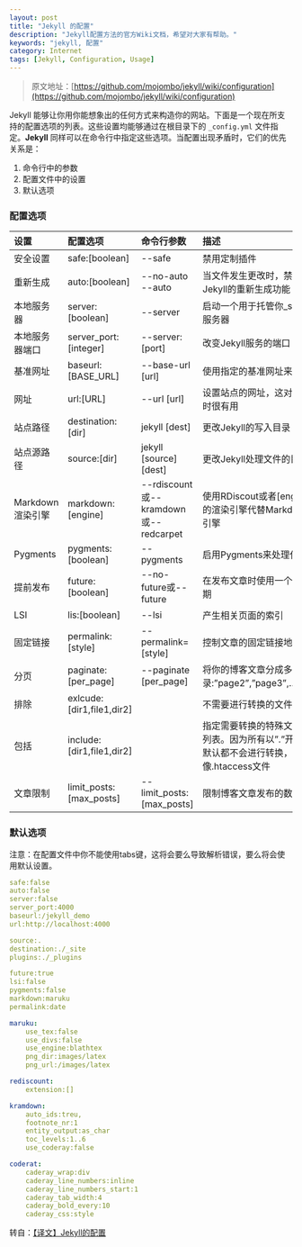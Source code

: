 ```yaml
---
layout: post
title: "Jekyll 的配置"
description: "Jekyll配置方法的官方Wiki文档，希望对大家有帮助。"
keywords: "jekyll, 配置"
category: Internet
tags: [Jekyll, Configuration, Usage]
---
```


> 原文地址：[https://github.com/mojombo/jekyll/wiki/configuration](https://github.com/mojombo/jekyll/wiki/configuration)

Jekyll 能够让你用你能想象出的任何方式来构造你的网站。下面是一个现在所支持的配置选项的列表。这些设置均能够通过在根目录下的 `_config.yml` 文件指定。**Jekyll** 同样可以在命令行中指定这些选项。当配置出现矛盾时，它们的优先关系是：

<!-- more -->
1. 命令行中的参数
2. 配置文件中的设置
3. 默认选项

### 配置选项

|设置|配置选项|命令行参数|描述|
|:---|:---|:---|:---
|安全设置|safe:[boolean]|--safe|禁用定制插件|
|重新生成|auto:[boolean]|--no-auto --auto|当文件发生更改时，禁用或启用Jekyll的重新生成功能|
|本地服务器|server:[boolean]|--server|启动一个用于托管你_site目录的服务器|
|本地服务器端口|server_port:[integer]|--server:[port]|改变Jekyll服务的端口|
|基准网址|baseurl:[BASE_URL]|--base-url [url]|使用指定的基准网址来运行网站|
|网址|url:[URL]|--url [url]|设置站点的网址，这对环境改变时很有用|
|站点路径|destination:[dir]|jekyll [dest]|更改Jekyll的写入目录|
|站点源路径|source:[dir]|jekyll [source] [dest]|更改Jekyll处理文件的目录|
|Markdown渲染引擎|markdown:[engine]|--rdiscount或--kramdown或--redcarpet|使用RDiscout或者[engine]指定的渲染引擎代替Markdown默认引擎|
|Pygments|pygments:[boolean]|--pygments|启用Pygments来处理代码高亮|
|提前发布|future:[boolean]|--no-future或--future|在发布文章时使用一个未来的日期|
|LSI|lis:[boolean]|--lsi|产生相关页面的索引|
|固定链接|permalink:[style]|--permalink=[style]|控制文章的固定链接地址|
|分页|paginate:[per_page]|--paginate [per_page]|将你的博客文章分成多个子目录:”page2”,”page3”,…“pageN”|
|排除|exlcude:[dir1,file1,dir2]||不需要进行转换的文件列表|
|包括|include:[dir1,file1,dir2]||指定需要转换的特殊文件和目录列表。因为所有以”.”开始的文件默认都不会进行转换，就像.htaccess文件|
|文章限制|limit_posts:[max_posts]|--limit_posts:[max_posts]|限制博客文章发布的数量|

### 默认选项

注意：在配置文件中你不能使用tabs键，这将会要么导致解析错误，要么将会使用默认设置。

```yaml
safe:false
auto:false
server:false
server_port:4000
baseurl:/jekyll_demo
url:http://localhost:4000

source:.
destination:./_site
plugins:./_plugins

future:true
lsi:false
pygments:false
markdown:maruku
permalink:date

maruku:
	use_tex:false
	use_divs:false
	use_engine:blathtex
	png_dir:images/latex
	png_url:/images/latex

rediscount:
	extension:[]

kramdown:
	auto_ids:treu,
	footnote_nr:1
	entity_output:as_char
	toc_levels:1..6
	use_coderay:false

coderat:
	caderay_wrap:div
	caderay_line_numbers:inline
	caderay_line_numbers_start:1
	caderay_tab_width:4
	caderay_bold_every:10
	caderay_css:style
```

转自：[【译文】Jekyll的配置](http://zhouyichu.com/%E7%BF%BB%E8%AF%91/Jekyll-Wiki-Configuration.html)
